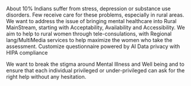 About 10% Indians suffer from stress, depression or substance use disorders. Few receive care for these problems, especially in rural areas. 
We want to address the issue of bringing mental healthcare into Rural MainStream, starting with Acceptability, Availability and Accessibility.
We aim to help to rural women through tele-consulations, with Regional lang/MultiMedia services to help maximize the women who take the assessment.
Customize questionnaire powered by AI
Data privacy with HIPA compliance

We want to break the stigma around Mental Illness and Well being and to ensure that each individual privileged or under-privileged can ask for the right help
without any hesitation.
